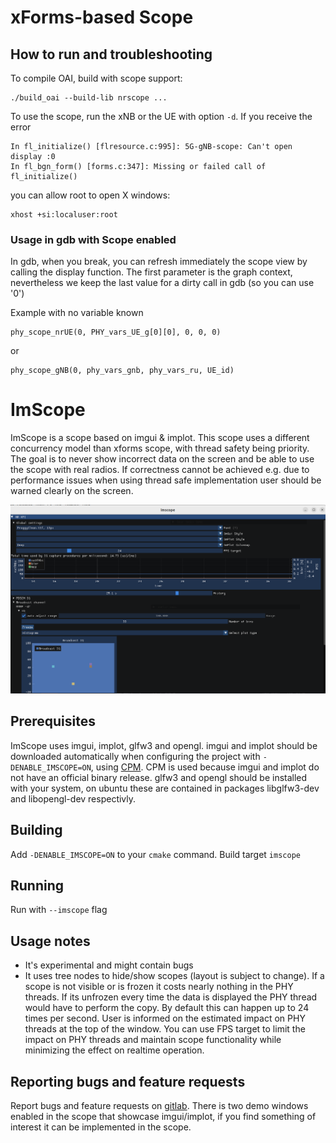 # xForms-based Scope

## How to run and troubleshooting

To compile OAI, build with scope support:
```
./build_oai --build-lib nrscope ...
```

To use the scope, run the xNB or the UE with option `-d`. If you receive the
error
```
In fl_initialize() [flresource.c:995]: 5G-gNB-scope: Can't open display :0
In fl_bgn_form() [forms.c:347]: Missing or failed call of fl_initialize()
```
you can allow root to open X windows:
```
xhost +si:localuser:root
```

### Usage in gdb with Scope enabled

In gdb, when you break, you can refresh immediately the scope view by calling the display function.
The first parameter is the graph context, nevertheless we keep the last value for a dirty call in gdb (so you can use '0')

Example with no variable known
```
phy_scope_nrUE(0, PHY_vars_UE_g[0][0], 0, 0, 0)
```
or
```
phy_scope_gNB(0, phy_vars_gnb, phy_vars_ru, UE_id)
```

# ImScope

ImScope is a scope based on imgui & implot. This scope uses a different concurrency model than xforms scope, with thread
safety being priority. The goal is to never show incorrect data on the screen and be able to use the scope with real radios.
If correctness cannot be achieved e.g. due to performance issues when using thread safe implementation user should be warned
clearly on the screen.

![image](./imscope/imscope_screenshot.png)

## Prerequisites

ImScope uses imgui, implot, glfw3 and opengl. imgui and implot should be downloaded automatically when configuring the project
with `-DENABLE_IMSCOPE=ON`, using [CPM](https://github.com/cpm-cmake/CPM.cmake). CPM is used because imgui and implot do not have
an official binary release. glfw3 and opengl should be installed with your system, on ubuntu these are contained in packages
libglfw3-dev and libopengl-dev respectivly.

## Building

Add `-DENABLE_IMSCOPE=ON` to your `cmake` command. Build target `imscope`

## Running

Run with `--imscope` flag

## Usage notes

 - It's experimental and might contain bugs
 - It uses tree nodes to hide/show scopes (layout is subject to change). If a scope is not visible or is frozen it costs nearly
 nothing in the PHY threads. If its unfrozen every time the data is displayed the PHY thread would have to perform the copy. By
 default this can happen up to 24 times per second. User is informed on the estimated impact on PHY threads at the top of the
 window. You can use FPS target to limit the impact on PHY threads and maintain scope functionality while minimizing the effect
 on realtime operation.

## Reporting bugs and feature requests

Report bugs and feature requests on [gitlab](https://gitlab.eurecom.fr/oai/openairinterface5g/-/issues). There is two demo windows
enabled in the scope that showcase imgui/implot, if you find something of interest it can be implemented in the scope.

